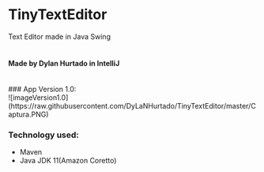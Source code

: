 # TinyTextEditor
Text Editor made in Java Swing
<br/>
<br/>
#### Made by **Dylan Hurtado** in **IntelliJ**
<br/>
### App Version 1.0:
<br/>
![imageVersion1.0](https://raw.githubusercontent.com/DyLaNHurtado/TinyTextEditor/master/Captura.PNG)
<br/>

### Technology used:
- Maven
- Java JDK 11(Amazon Coretto)

